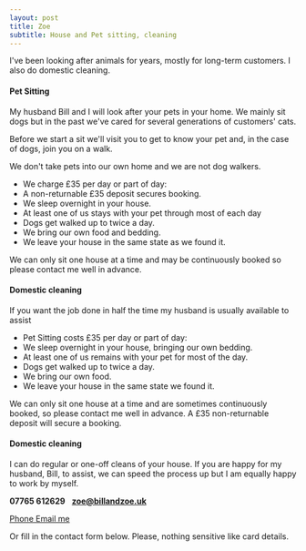 ```yaml
---
layout: post
title: Zoe
subtitle: House and Pet sitting, cleaning
---
```


I've been looking after animals for years, mostly for long-term customers. I also do domestic cleaning.

#### Pet Sitting
My husband Bill and I will look after your pets in your home. We mainly sit dogs but in the past we've cared for several generations of customers' cats.

Before we start a sit we'll visit you to get to know your pet and, in the case of dogs, join you on  a walk.

We don't take pets into our own home and we are not dog walkers.

 - We charge £35 per day or part of day:
 - A non-returnable £35 deposit secures booking.
 - We sleep overnight in your house.
 - At least one of us stays with your pet through most of each day
 - Dogs get walked up to twice a day.
 - We bring our own food and bedding.
 - We leave your house in the same state as we found it.

We can only sit one house at a time and may be continuously booked so please contact me well in advance.

#### Domestic cleaning

If you want the job done in half the time my husband is usually available to assist
 - Pet Sitting costs £35 per day or part of day:
 - We sleep overnight in your house, bringing our own bedding.
 - At least one of us remains with your pet for most of the day.
 - Dogs get walked up to twice a day.
 - We bring our own food.
 - We leave your house in the same state we found it.

We can only sit one house at a time and are sometimes continuously booked, so please contact me well in advance. A £35 non-returnable deposit will secure a booking.

#### Domestic cleaning
I can do regular or one-off cleans of your house. If you are happy for my husband, Bill, to assist, we can speed the process up but I am equally happy to work by myself. 

**07765 612629**&nbsp;&nbsp;&nbsp;**zoe@billandzoe.uk**

<a href="tel:643643636363}" title="Call me on 53535353535">
    <span class="fa-stack fa-lg" aria-hidden="true">
    <i class="fas fa-circle fa-stack-2x"></i>
    <i class="fas fa-phone fa-stack-1x fa-inverse"></i>
    </span>
    <span class="sr-only">Phone</span>
</a><a href="mailto:bill@billandzoe.uk" title="Email me at bill@billandzoe.uk">
      <span class="fa-stack fa-lg" aria-hidden="true">
        <i class="fas fa-circle fa-stack-2x"></i>
        <i class="fas fa-envelope fa-stack-1x fa-inverse"></i>
      </span>
      <span class="sr-only">Email me</span>
</a>

Or fill in the contact form below.
Please, nothing sensitive like card details.

